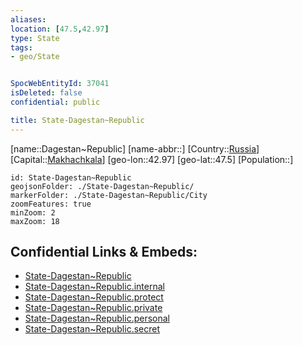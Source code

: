 ```yaml
---
aliases: 
location: [47.5,42.97]
type: State
tags:
- geo/State


SpocWebEntityId: 37041
isDeleted: false
confidential: public

title: State-Dagestan~Republic
---
```

[name::Dagestan~Republic]
[name-abbr::]
[Country::[Russia](geo/Continent/Europe/Russia.md)]
[Capital::[Makhachkala](geo/Continent/Europe/Russia/City/Makhachkala.md)]
[geo-lon::42.97]
[geo-lat::47.5]
[Population::]



```leaflet
id: State-Dagestan~Republic
geojsonFolder: ./State-Dagestan~Republic/
markerFolder: ./State-Dagestan~Republic/City
zoomFeatures: true 
minZoom: 2 
maxZoom: 18
```


## Confidential Links & Embeds: 
- [State-Dagestan~Republic](../../../../../../_public/geo/Continent/Europe/Russia/State/State-Dagestan~Republic.md) 
- [State-Dagestan~Republic.internal](../../../../../../_internal/geo/Continent/Europe/Russia/State/State-Dagestan~Republic.internal.md) 
- [State-Dagestan~Republic.protect](../../../../../../_protect/geo/Continent/Europe/Russia/State/State-Dagestan~Republic.protect.md) 
- [State-Dagestan~Republic.private](../../../../../../_private/geo/Continent/Europe/Russia/State/State-Dagestan~Republic.private.md) 
- [State-Dagestan~Republic.personal](../../../../../../_personal/geo/Continent/Europe/Russia/State/State-Dagestan~Republic.personal.md) 
- [State-Dagestan~Republic.secret](../../../../../../_secret/geo/Continent/Europe/Russia/State/State-Dagestan~Republic.secret.md) 
